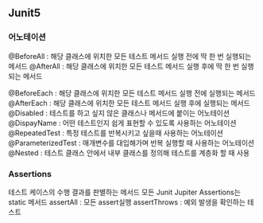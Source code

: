 ## Junit5

### 어노테이션
@BeforeAll : 해당 클래스에 위치한 모든 테스트 메서드 실행 전에 딱 한 번 실행되는 메서드
@AfterAll : 해당 클래스에 위치한 모든 테스트 메서드 실행 후에 딱 한 번 실행되는 메서드

@BeforeEach : 해당 클래스에 위치한 모든 테스트 메서드 실행 전에 실행되는 메서드
@AfterEach : 해당 클래스에 위치한 모든 테스트 메서드 실행 후에 실행되는 메서드
@Disabled : 테스트를 하고 싶지 않은 클래스나 메서드에 붙이는 어노테이션
@DispayName : 어떤 테스트인지 쉽게 표현할 수 있도록 사용하는 어노테이션
@RepeatedTest : 특정 테스트를 반복시키고 싶을때 사용하는 어노테이션
@ParameterizedTest : 매개변수를 대입해가며 반복 실행할 때 사용하는 어노테이션
@Nested : 테스트 클래스 안에서 내부 클래스를 정의해 테스트를 계층화 할 때 사용


### Assertions
테스트 케이스의 수행 결과를 판별하는 메서드
모든 Junit Jupiter Assertions는 static 메서드
assertAll : 모든 assert실행
assertThrows : 예외 발생을 확인하는 테스트

